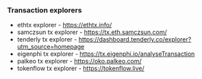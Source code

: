 ### Transaction explorers
- ethtx explorer - https://ethtx.info/
- samczsun tx explorer - https://tx.eth.samczsun.com/
- tenderly tx explorer - https://dashboard.tenderly.co/explorer?utm_source=homepage
- eigenphi tx explorer - https://tx.eigenphi.io/analyseTransaction
- palkeo tx explorer - https://oko.palkeo.com/
- tokenflow tx explorer - https://tokenflow.live/
